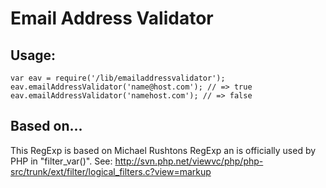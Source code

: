 Email Address Validator
=======================



## Usage:
    var eav = require('/lib/emailaddressvalidator');
    eav.emailAddressValidator('name@host.com'); // => true
    eav.emailAddressValidator('namehost.com'); // => false



## Based on...
This RegExp is based on Michael Rushtons RegExp an is officially used by PHP in "filter_var()". 
See: http://svn.php.net/viewvc/php/php-src/trunk/ext/filter/logical_filters.c?view=markup